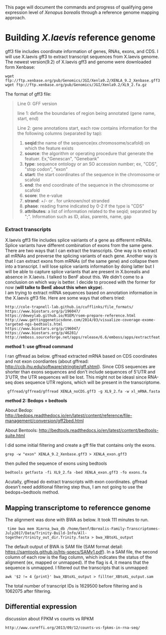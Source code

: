 This page will document the commands and progress of qualifying gene expression level of *Xenopus borealis* through a reference genome mapping approach.

# Building *X.laevis* reference genome
gff3 file includes coordinate information of genes, RNAs, exons, and CDS. I will use X.laevis gff3 to extract transcript sequences from X.laevis genome. The newest version(9.2) of X.laevis gff3 and genome were downloaded form Xenbase:
```
wget ftp://ftp.xenbase.org/pub/Genomics/JGI/Xenla9.2/XENLA_9.2_Xenbase.gff3
wget ftp://ftp.xenbase.org/pub/Genomics/JGI/Xenla9.2/XL9_2.fa.gz
```
The format of gff3 file:
> Line 0: GFF version
>
> line 1: define the boundaries of region being annotated (gene name, start, end)
> 
> Line 2: gene annotations start, each row contains information for the the following columns (separated by tap):  
> 1. **seqid**:the name of the sequence(ex.chromosome/scafold) on which the feature exists
> 2. **source**: the algorithm or operating procedure that generate the featuer. Ex,"Genescan", "Genebank"
> 3. **type**: sequence ontology or an SO accession number; ex, "CDS", "stop codon", "exon"
> 4. **start**: the start coordinates of the sequence in the chromosome or scafold
> 5. **end**: the end coordinate of the sequence in the chromosome or scafold
> 6. **score**: the e-value
> 7. **strand**: +/- or . for unknown/not stranded
> 8. **phase**: reading frame indicated by 0-2 if the type is "CDS"
> 9. **attributes**: a list of information related to the seqid; separated by ";". Information such as ID, alias, parents, name, gap

### Extract transcripts 
X.laevis gff3 file includes splice vairiants of a gene as differernt mRNAs. Splice variants have different combination of exons from the same gene. There are two ways that I can extract the transcripts. One way is to extract all mRNAs and preverse the splicing variants of each gene. Another way is that I can extract exons from mRNAs (of the same gene) and collapse them into a transcript. I will lose splice variants information by doing latter but I will be able to capture splice variants that are present in X.borealis and absence in X.laevis. I talked to BenF about this. We didn't come to a conclusion on which way is better. I decide to proceed with the former for now (**will talke to BenE about this when skype**).       
I am trying to extract mRNA sequences based on annotation information in the X.laevis gff3 file. Here are some ways that others tried:
```
http://cole-trapnell-lab.github.io/cufflinks/file_formats/
https://www.biostars.org/p/196047/
https://deweylab.github.io/RSEM/rsem-prepare-reference.html
http://www.gettinggeneticsdone.com/2014/03/visualize-coverage-exome-targeted-ngs-bedtools.html
https://www.biostars.org/p/196047/
https://www.biostars.org/p/46281/
http://emboss.sourceforge.net/apps/release/6.6/emboss/apps/extractfeat.html
```
**method 1: use gffread command**

I ran gffread as below. gffread extracted mRNA based on CDS coordinates and not exon coordiantes (about gffread: http://ccb.jhu.edu/software/stringtie/gff.shtml). Since CDS sequences are shorter than exons sequences and don't include sequences of 5'UTR and 3'UTR, the UTR sequences will be lost. This might not be ideasl since RNA-seq does sequence UTR regions, which will be present in the transcriptome.  
```
 gffread/gffread/gffread XENLA_noCDS.gff3 -g XL9_2.fa -w xl_mRNA.fasta 

```


**method 2: Bedops + bedtools**

About Bedop: http://bedops.readthedocs.io/en/latest/content/reference/file-management/conversion/gff2bed.html

About Bentools: http://bedtools.readthedocs.io/en/latest/content/bedtools-suite.html

I did some initial filtering and create a gff file that contains only the exons.
```
grep -w "exon" XENLA_9.2_Xenbase.gff3 > XENLA_exon.gff3
```
then pulled the sequence of exons using bedtools
```
bedtools getfasta -fi XL9_2.fa -bed XENLA_exon.gff3 -fo exons.fa
```
Acutally, gffread do extract transcripts with exon coordinates. gffread doesn't need additional filtering step thus, I am not going to use the bedops+bedtools method.  

## Mapping transcriptome to referencce genome
The alignment was done with BWA as below. It took 111 minutes to run. 
```
 time bwa mem XLmrna_bwa_db /home/benf/Borealis-Family-Transcriptomes-July2017/Data/Trinity-Build-Info/All-together/trinity_out_dir.Trinity.fasta > bwa_XBtoXL_output

```
The default output of BWA is SAM file (SAM format detail: https://samtools.github.io/hts-specs/SAMv1.pdf). In a SAM file, the second column of each row is the flag column, which indicates the status of the alignment (ex, mapped or unmapped). If the flag is 4, it means that the sequence is unmapped. I filtered out the transcripts that is unmapped:
```
awk '$2 != 4 {print}' bwa_XBtoXL_output > fillter_XBtoXL_output.sam
```
The total number of transcript IDs is 1629500 before filtering and is 1062075 after filtering. 


## Differential expression

discussion about FPKM vs counts vs RPKM
```
http://www.cureffi.org/2013/09/12/counts-vs-fpkms-in-rna-seq/
```



